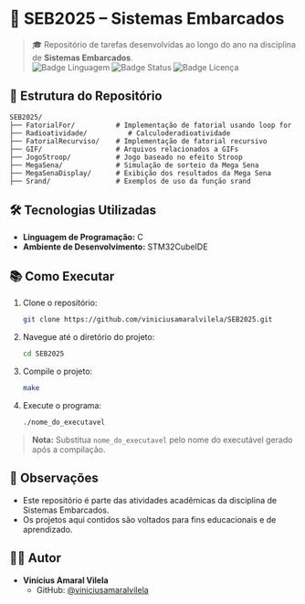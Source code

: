 # 🚀 SEB2025 – Sistemas Embarcados  
> 🎓 Repositório de tarefas desenvolvidas ao longo do ano na disciplina de **Sistemas Embarcados**.  
![Badge Linguagem](https://img.shields.io/badge/Linguagem-C-blue?style=flat-square) ![Badge Status](https://img.shields.io/badge/Status-Em%20Desenvolvimento-yellow?style=flat-square) ![Badge Licença](https://img.shields.io/badge/Licença-MIT-green?style=flat-square)  

## 📁 Estrutura do Repositório  
```
SEB2025/
├── FatorialFor/          # Implementação de fatorial usando loop for
├── Radioatividade/          # Calculoderadioatividade
├── FatorialRecurviso/    # Implementação de fatorial recursivo
├── GIF/                  # Arquivos relacionados a GIFs
├── JogoStroop/           # Jogo baseado no efeito Stroop
├── MegaSena/             # Simulação de sorteio da Mega Sena
├── MegaSenaDisplay/      # Exibição dos resultados da Mega Sena
├── Srand/                # Exemplos de uso da função srand
```

## 🛠️ Tecnologias Utilizadas  
- **Linguagem de Programação:** C   
- **Ambiente de Desenvolvimento:** STM32CubeIDE

## 📚 Como Executar  
1. Clone o repositório:  
   ```bash
   git clone https://github.com/viniciusamaralvilela/SEB2025.git
   ```  
2. Navegue até o diretório do projeto:  
   ```bash
   cd SEB2025
   ```  
3. Compile o projeto:  
   ```bash
   make
   ```  
4. Execute o programa:  
   ```bash
   ./nome_do_executavel
   ```  
> **Nota:** Substitua `nome_do_executavel` pelo nome do executável gerado após a compilação.  

## 📌 Observações  
- Este repositório é parte das atividades acadêmicas da disciplina de Sistemas Embarcados.  
- Os projetos aqui contidos são voltados para fins educacionais e de aprendizado.  

## 👨‍💻 Autor  
- **Vinícius Amaral Vilela**  
  - GitHub: [@viniciusamaralvilela](https://github.com/viniciusamaralvilela)
